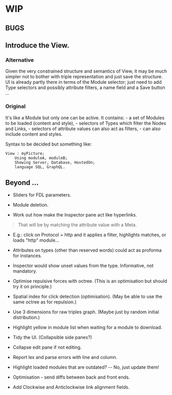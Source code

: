 
# WIP

## BUGS


## Introduce the View.

### Alternative

Given the very constrained structure and semantics of View, it may be much simpler not to bother with triple representation and just save the structure. UI is already partly there in terms of the Module selector; just need to add Type selectors and possibly attribute filters, a name field and a Save button ...

### Original

It's like a Module but only one can be active.
It contains:
    - a set of Modules to be loaded (content and style),
    - selectors of Types which filter the Nodes and Links,
    - selectors of attribute values can also act as filters,
    - can also include content and styles.

Syntax to be decided but something like:

```
View : myPicture;
    Using moduleA, moduleB;
    Showing Server, Database, HostedOn;
    language SQL, GraphQL.
```

## Beyond ...

- Sliders for FDL parameters.

- Module deletion.

- Work out how make the Inspector pane act like hyperlinks.
> That will be by matching the attribute value with a Meta.
- E.g.: click on Protocol = http and it applies a filter, highlights matches, or loads "http" module...

- Attributes on types (other than reserved words) could act as proforma for instances.
- Inspector would show unset values from the type. Informative, not mandatory.

- Optimise repulsive forces with octree. (This is an optimisation but should try it on principle.)
- Spatial index for click detection (optimisation). (May be able to use the same octree as for repulsion.)

- Use 3 dimensions for raw triples graph. (Maybe just by random initial distribution.)
- Highlight yellow in module list when waiting for a module to download.

- Tidy the UI. (Collapsible side panes?)
- Collapse edit pane if not editing.

- Report lex and parse errors with line and column.
- Highlight loaded modules that are outdated? -- No, just update them!

- Optimisation - send diffs between back and front ends.

- Add Clockwise and Anticlockwise link alignment fields.
